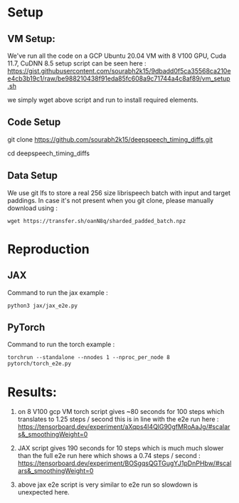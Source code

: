 # Setup

## VM Setup:
We've run all the code on a GCP Ubuntu 20.04 VM with 8 V100 GPU, Cuda 11.7, CuDNN 8.5
setup script can be seen here : 
https://gist.githubusercontent.com/sourabh2k15/9dbadd0f5ca35568ca210ee4cb3b19c1/raw/be988210438f91eda85fc608a9c71744a4c8af89/vm_setup.sh

we simply wget above script and run to install required elements. 

## Code Setup 
git clone https://github.com/sourabh2k15/deepspeech_timing_diffs.git

cd deepspeech_timing_diffs

## Data Setup 
We use git lfs to store a real 256 size librispeech batch with input and target paddings. 
In case it's not present when you git clone, please manually download using :
```
wget https://transfer.sh/oanN8q/sharded_padded_batch.npz
```

# Reproduction

## JAX
Command to run the jax example : 
```
python3 jax/jax_e2e.py
```

## PyTorch
Command to run the torch example : 
```
torchrun --standalone --nnodes 1 --nproc_per_node 8 pytorch/torch_e2e.py
```

# Results: 


1) on 8 V100 gcp VM torch script gives ~80 seconds for 100 steps which translates to 1.25 steps / second
this is in line with the e2e run here : https://tensorboard.dev/experiment/aXqps4I4QlG90gfMRoAaJg/#scalars&_smoothingWeight=0


2) JAX script gives 190 seconds for 10 steps which is much much slower than the full e2e run here which shows a 0.74 steps / second : https://tensorboard.dev/experiment/BOSgqsQGTGugYJ1pDnPHbw/#scalars&_smoothingWeight=0


3) above jax e2e script is very similar to e2e run so slowdown is unexpected here.  
